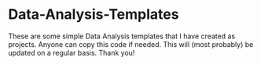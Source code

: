 # Data-Analysis-Templates
These are some simple Data Analysis templates that I have created as projects. Anyone can copy this code if needed. This will (most probably) be updated on a regular basis. Thank you!
